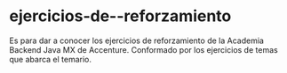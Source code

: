 # ejercicios-de--reforzamiento
Es para dar a conocer los ejercicios de reforzamiento de la Academia Backend Java MX de Accenture. Conformado por los ejercicios de temas que abarca el temario.
